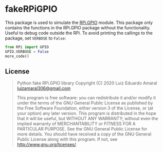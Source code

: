 # fakeRPiGPIO

This package is used to simulate the
[RPi.GPIO](https://pypi.python.org/pypi/RPi.GPIO) module.
This package only contains the functions in the RPi.GPIO package without
the functionality. Useful to debug code outside the RPi.
To avoid printing the callings to the package, set `VERBOSE` to `False`:

```python
from RPi import GPIO
GPIO.VERBOSE = False
more_code()
```

## License
> Python fake RPi.GPIO library
> Copyright (C) 2020 Luiz Eduardo Amaral <luizamaral306@gmail.com>
>
> This program is free software: you can redistribute it and/or modify
> it under the terms of the GNU General Public License as published by
> the Free Software Foundation, either version 3 of the License, or
> (at your option) any later version.
> This program is distributed in the hope that it will be useful,
> but WITHOUT ANY WARRANTY; without even the implied warranty of
> MERCHANTABILITY or FITNESS FOR A PARTICULAR PURPOSE.  See the
> GNU General Public License for more details.
> You should have received a copy of the GNU General Public License
> along with this program.  If not, see <http://www.gnu.org/licenses/>.
